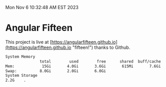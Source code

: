 Mon Nov  6 10:32:48 AM EST 2023

# Angular Fifteen


This project is live at [https://angularfifteen.github.io](https://angularfifteen.github.io "fifteen!") thanks to Github.

```bash
System Memory
               total        used        free      shared  buff/cache   available
Mem:            15Gi       4.0Gi       3.6Gi       615Mi       7.6Gi        10Gi
Swap:          8.0Gi       2.0Gi       6.0Gi
System Storage
2.2G	.
```
